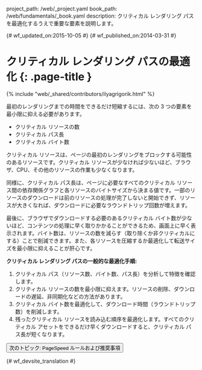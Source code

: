 project_path: /web/_project.yaml
book_path: /web/fundamentals/_book.yaml
description: クリティカル レンダリング パスを最適化するうえで重要な要素を説明します。

{# wf_updated_on:2015-10-05 #}
{# wf_published_on:2014-03-31 #}

# クリティカル レンダリング パスの最適化 {: .page-title }

{% include "web/_shared/contributors/ilyagrigorik.html" %}


  最初のレンダリングまでの時間をできるだけ短縮するには、次の 3 つの要素を最小限に抑える必要があります。


  <ul>
    <li>クリティカル リソースの数</li>
    <li>クリティカル パス長</li>
    <li>クリティカル バイト数</li>
  </ul>

クリティカル リソースは、ページの最初のレンダリングをブロックする可能性のあるリソースです。クリティカル リソースが少なければ少ないほど、ブラウザ、CPU、その他のリソースの作業も少なくなります。

同様に、クリティカル パス長は、ページに必要なすべてのクリティカル リソース間の依存関係グラフと各リソースのバイトサイズから決まる値です。一部のリソースのダウンロードは前のリソースの処理が完了しないと開始できず、リソースが大きくなれば、ダウンロードに必要なラウンドトリップ回数が増えます。

最後に、ブラウザでダウンロードする必要のあるクリティカル バイト数が少ないほど、コンテンツの処理に早く取りかかることができるため、画面上に早く表示されます。バイト数は、リソースの数を減らす（取り除くか非クリティカルにする）ことで削減できます。また、各リソースを圧縮するか最適化して転送サイズを最小限に抑えることが肝心です。

**クリティカル レンダリング パスの一般的な最適化手順:**

1. クリティカル パス（リソース数、バイト数、パス長）を分析して特徴を確認します。
1. クリティカル リソースの数を最小限に抑えます。リソースの削除、ダウンロードの遅延、非同期化などの方法があります。
1. クリティカル バイト数を最適化して、ダウンロード時間（ラウンドトリップ数）を削減します。
1. 残ったクリティカル リソースを読み込む順序を最適化します。すべてのクリティカル アセットをできるだけ早くダウンロードすると、クリティカル パス長が短くなります。

<a href="page-speed-rules-and-recommendations" class="gc-analytics-event"
    data-category="CRP" data-label="Next / PageSpeed">
  <button>次のトピック: PageSpeed ルールおよび推奨事項</button>
</a>


{# wf_devsite_translation #}
